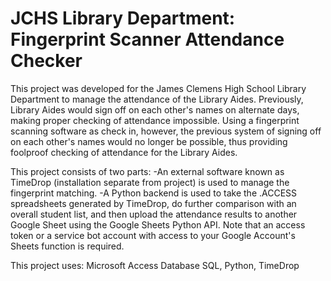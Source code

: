 # JCHS Library Department: Fingerprint Scanner Attendance Checker

This project was developed for the James Clemens High School Library Department to manage the attendance of the Library Aides. Previously, Library Aides would sign off on each other's names on alternate days, making proper checking of attendance impossible. Using a fingerprint scanning software as check in, however, the previous system of signing off on each other's names would no longer be possible, thus providing foolproof checking of attendance for the Library Aides.

This project consists of two parts:
-An external software known as TimeDrop (installation separate from project) is used to manage the fingerprint matching. 
-A Python backend is used to take the .ACCESS spreadsheets generated by TimeDrop, do further comparison with an overall student list, and then upload the attendance results to another Google Sheet using the Google Sheets Python API. Note that an access token or a service bot account with access to your Google Account's Sheets function is required.

This project uses: Microsoft Access Database SQL, Python, TimeDrop
